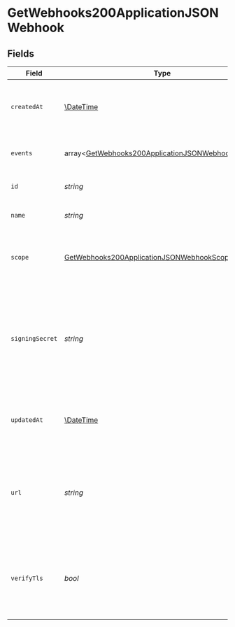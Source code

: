 # GetWebhooks200ApplicationJSONWebhook


## Fields

| Field                                                                                                                      | Type                                                                                                                       | Required                                                                                                                   | Description                                                                                                                | Example                                                                                                                    |
| -------------------------------------------------------------------------------------------------------------------------- | -------------------------------------------------------------------------------------------------------------------------- | -------------------------------------------------------------------------------------------------------------------------- | -------------------------------------------------------------------------------------------------------------------------- | -------------------------------------------------------------------------------------------------------------------------- |
| `createdAt`                                                                                                                | [\DateTime](https://www.php.net/manual/en/class.datetime.php)                                                              | :heavy_check_mark:                                                                                                         | The date and time the webhook was created.                                                                                 | 2015-09-21T17:29:21.042Z                                                                                                   |
| `events`                                                                                                                   | array<[GetWebhooks200ApplicationJSONWebhookEvents](../../models/operations/GetWebhooks200ApplicationJSONWebhookEvents.md)> | :heavy_check_mark:                                                                                                         | Events that will trigger the webhook                                                                                       |                                                                                                                            |
| `id`                                                                                                                       | *string*                                                                                                                   | :heavy_check_mark:                                                                                                         | The unique ID of the webhook                                                                                               |                                                                                                                            |
| `name`                                                                                                                     | *string*                                                                                                                   | :heavy_check_mark:                                                                                                         | Name of the webhook                                                                                                        |                                                                                                                            |
| `scope`                                                                                                                    | [GetWebhooks200ApplicationJSONWebhookScope](../../models/operations/GetWebhooks200ApplicationJSONWebhookScope.md)          | :heavy_check_mark:                                                                                                         | The scope in which the relevant events that will trigger webhooks                                                          |                                                                                                                            |
| `signingSecret`                                                                                                            | *string*                                                                                                                   | :heavy_check_mark:                                                                                                         | Masked value of the secret used to build an HMAC hash of the payload and passed as a header in the webhook request         |                                                                                                                            |
| `updatedAt`                                                                                                                | [\DateTime](https://www.php.net/manual/en/class.datetime.php)                                                              | :heavy_check_mark:                                                                                                         | The date and time the webhook was last updated.                                                                            | 2015-09-21T17:29:21.042Z                                                                                                   |
| `url`                                                                                                                      | *string*                                                                                                                   | :heavy_check_mark:                                                                                                         | URL to deliver the webhook to. Note: protocol must be included as well (only https is supported)                           |                                                                                                                            |
| `verifyTls`                                                                                                                | *bool*                                                                                                                     | :heavy_check_mark:                                                                                                         | Whether to enforce TLS certificate verification when delivering the webhook                                                |                                                                                                                            |